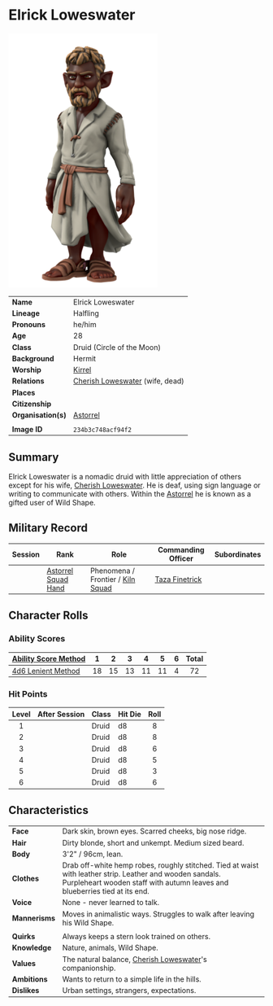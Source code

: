# Elrick Loweswater

<img src="https://raw.githubusercontent.com/jesskelsall/astarus-images/main/characters/portraits/234b3c748acf94f2.png" height="500" />

|||
| --- | --- |
| **Name** | Elrick Loweswater | character.4
| **Lineage** | Halfling |
| **Pronouns** | he/him |
| **Age** | 28 |
| **Class** | Druid (Circle of the Moon) |
| **Background** | Hermit |
| **Worship** | [Kirrel](../gods/deities/kirrel.md) |
| **Relations** | [Cherish Loweswater](cherish-loweswater.md) (wife, dead) |
| **Places** | |
| **Citizenship** | |
| **Organisation(s)** | [Astorrel](../organisations/government/astorrel/astorrel.md) |
|||
| **Image ID** | `234b3c748acf94f2` |

## Summary

Elrick Loweswater is a nomadic druid with little appreciation of others except for his wife, [Cherish Loweswater](cherish-loweswater.md). He is deaf, using sign language or writing to communicate with others. Within the [Astorrel](../organisations/government/astorrel/astorrel.md) he is known as a gifted user of Wild Shape.

## Military Record

| Session | Rank | Role | Commanding Officer | Subordinates |
|:---:| --- | --- | --- | --- |
|| [Astorrel Squad Hand](../organisations/government/astorrel/ranks/astorrel-squad-hand.md) | Phenomena / Frontier / [Kiln Squad](../organisations/government/astorrel/squads/kiln-squad.md) | [Taza Finetrick](taza-finetrick.md) ||

## Character Rolls

### Ability Scores

| [Ability Score Method](../mechanics/ability-score-method/ability-score-method.md) | 1 | 2 | 3 | 4 | 5 | 6 | Total |
| --- |:---:|:---:|:---:|:---:|:---:|:---:|:---:|
| [4d6 Lenient Method](../mechanics/ability-score-method/4d6-lenient-method.md) | 18 | 15 | 13 | 11 | 11 | 4 | 72 | 

### Hit Points

| Level | After Session | Class | Hit Die | Roll |
|:---:|:---:| --- | --- |:---:|
| 1 || Druid | d8 | 8 |
| 2 || Druid | d8 | 8 |
| 3 || Druid | d8 | 6 |
| 4 || Druid | d8 | 5 |
| 5 || Druid | d8 | 3 |
| 6 || Druid | d8 | 6 |

## Characteristics

| | |
| --- | --- |
| **Face** | Dark skin, brown eyes. Scarred cheeks, big nose ridge. | characteristics.2
| **Hair** | Dirty blonde, short and unkempt. Medium sized beard. |
| **Body** | 3'2" / 96cm, lean. |
| **Clothes** | Drab off-white hemp robes, roughly stitched. Tied at waist with leather strip. Leather and wooden sandals. Purpleheart wooden staff with autumn leaves and blueberries tied at its end. |
| **Voice** | None - never learned to talk. |
| **Mannerisms** | Moves in animalistic ways. Struggles to walk after leaving his Wild Shape. |
| | |
| **Quirks** | Always keeps a stern look trained on others. |
| **Knowledge** | Nature, animals, Wild Shape. |
| **Values** | The natural balance, [Cherish Loweswater](cherish-loweswater.md)'s companionship. |
| **Ambitions** | Wants to return to a simple life in the hills. |
| **Dislikes** | Urban settings, strangers, expectations. |
